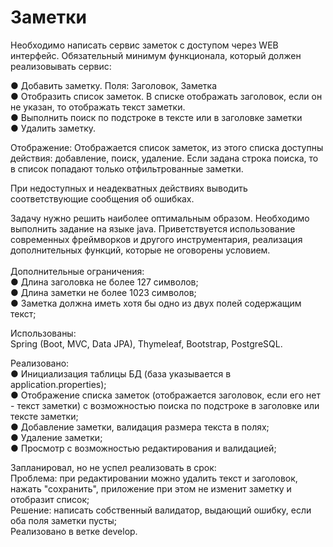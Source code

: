 # Заметки

Необходимо написать сервис заметок с доступом через WEB интерфейс. Обязательный минимум функционала, который должен реализовывать сервис:

●	Добавить заметку. Поля: Заголовок, Заметка<br>
●	Отобразить список заметок. В списке отображать заголовок, если он не указан, то отображать текст заметки.<br>
●	Выполнить поиск по подстроке в тексте или в заголовке заметки<br>
●	Удалить заметку.

Отображение:
Отображается список заметок, из этого списка доступны действия: добавление, поиск, удаление. Если задана строка поиска, то в список попадают только отфильтрованные заметки.

При недоступных и неадекватных действиях выводить соответствующие сообщения об ошибках.

Задачу нужно решить наиболее оптимальным образом. Необходимо выполнить задание на языке java. Приветствуется использование современных фреймворков и другого инструментария, реализация дополнительных функций, которые не оговорены условием.
<br>
<br>
Дополнительные ограничения:<br>
● Длина заголовка не более 127 символов;<br>
● Длина заметки не более 1023 символов;<br>
● Заметка должна иметь хотя бы одно из двух полей содержащим текст;<br>

Использованы:<br>
Spring (Boot, MVC, Data JPA), Thymeleaf, Bootstrap, PostgreSQL.

Реализовано:<br>
● Инициализация таблицы БД (база указывается в application.properties);<br>
● Отображение списка заметок (отображается заголовок, если его нет - текст заметки) с возможностью поиска по подстроке в заголовке или тексте заметки;<br>
● Добавление заметки, валидация размера текста в полях;<br>
● Удаление заметки;<br>
● Просмотр с возможностью редактирования и валидацией;<br>

Запланировал, но не успел реализовать в срок:<br>
Проблема: при редактировании можно удалить текст и заголовок, нажать "сохранить", приложение при этом не изменит заметку и отобразит список;<br>
Решение: написать собственный валидатор, выдающий ошибку, если оба поля заметки пусты;<br>
Реализовано в ветке develop.
